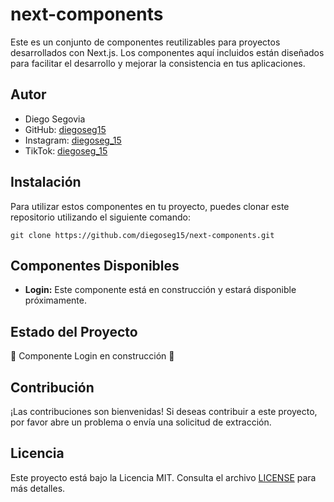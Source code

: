 # next-components

Este es un conjunto de componentes reutilizables para proyectos desarrollados con Next.js. Los componentes aquí incluidos están diseñados para facilitar el desarrollo y mejorar la consistencia en tus aplicaciones.

## Autor

- Diego Segovia
- GitHub: [diegoseg15](https://github.com/diegoseg15)
- Instagram: [diegoseg_15](https://www.instagram.com/diegoseg_15/)
- TikTok: [diegoseg_15](https://www.tiktok.com/@diegoseg_15)

## Instalación

Para utilizar estos componentes en tu proyecto, puedes clonar este repositorio utilizando el siguiente comando:

```
git clone https://github.com/diegoseg15/next-components.git
```

## Componentes Disponibles

- **Login:** Este componente está en construcción y estará disponible próximamente.

## Estado del Proyecto

:construction: Componente Login en construcción :construction:

## Contribución

¡Las contribuciones son bienvenidas! Si deseas contribuir a este proyecto, por favor abre un problema o envía una solicitud de extracción.

## Licencia

Este proyecto está bajo la Licencia MIT. Consulta el archivo [LICENSE](LICENSE) para más detalles.
